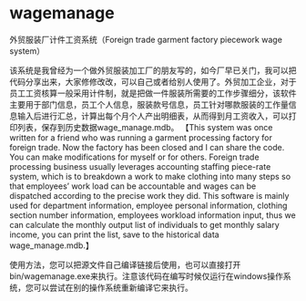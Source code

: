 # wagemanage
外贸服装厂计件工资系统（Foreign trade garment factory piecework wage system）

该系统是我曾经为一个做外贸服装加工厂的朋友写的，如今厂早已关门，我可以把代码分享出来，大家修修改改，可以自己或者给别人使用了。外贸加工企业，对于员工工资核算一般采用计件制，就是把做一件服装所需要的工作步骤细分，该软件主要用于部门信息，员工个人信息，服装款号信息，员工针对哪款服装的工作量信息输入后进行汇总，计算出每个月个人产出明细表，从而得到月工资收入，可以打印列表，保存到历史数据wage_manage.mdb。
【This system was once written for a friend who was running a garment processing factory for foreign trade. Now the factory has been closed and I can share the code. You  can make modifications for myself or for others. Foreign trade processing business usually leverages accounting staffing piece-rate system, which is to breakdown a work to make clothing into many steps so that employees’ work load can be accountable and wages can be dispatched according to the precise work they did. This software is mainly used for department information, employee personal information, clothing section number information,  employees workload information input, thus  we can calculate the monthly output list of individuals to get monthly salary income, you can print the list, save to the historical data wage_manage.mdb.】


使用方法，您可以把源文件自己编译链接后使用，也可以直接打开bin/wagemanage.exe来执行。注意该代码在编写时候仅运行在windows操作系统，您可以尝试在别的操作系统重新编译它来执行。
